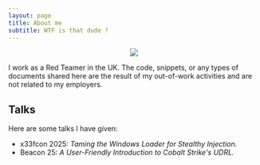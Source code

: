```yaml
---
layout: page
title: About me
subtitle: WTF is that dude ?
---
```


<p align="center">
  <img src="https://rwxstoned.github.io/assets/img/mj.jpg" />
</p>

I work as a Red Teamer in the UK. The code, snippets, or any types of documents shared here are the result of my out-of-work activities and are not related to my employers.

<h2>Talks</h2>

Here are some talks I have given:

- x33fcon 2025: <i>Taming the Windows Loader for Stealthy Injection.</i>
- Beacon 25: <i>A User-Friendly Introduction to Cobalt Strike's UDRL.</i>

